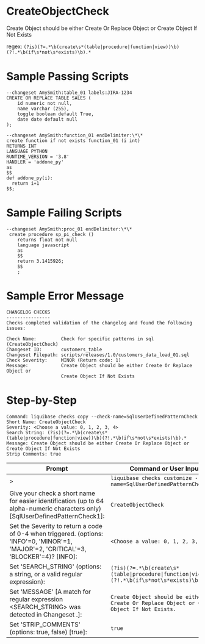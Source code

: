 # CreateObjectCheck

Create Object should be either Create Or Replace Object or Create Object If Not Exists

regex: `(?is)(?=.*\b(create\s*(table|procedure|function|view))\b)(?!.*\b(if\s*not\s*exists)\b).*`

# Sample Passing Scripts
``` --liquibase formatted sql
--changeset AmySmith:table_01 labels:JIRA-1234
CREATE OR REPLACE TABLE SALES (
	id numeric not null,
	name varchar (255), 
	toggle boolean default True, 
	date date default null 
);

--changeset AmySmith:function_01 endDelimiter:\*\*
create function if not exists function_01 (i int)
RETURNS INT
LANGUAGE PYTHON
RUNTIME_VERSION = '3.8'
HANDLER = 'addone_py'
as
$$
def addone_py(i):
  return i+1
$$;
```

# Sample Failing Scripts
``` --liquibase formatted sql
--changeset AmySmith:proc_01 endDelimiter:\*\*
 create procedure sp_pi_check ()
    returns float not null
    language javascript
    as
    $$
    return 3.1415926;
    $$
    ;
```

# Sample Error Message
``` 
CHANGELOG CHECKS
----------------
Checks completed validation of the changelog and found the following issues:

Check Name:         Check for specific patterns in sql (CreateObjectCheck)
Changeset ID:       customers_table
Changeset Filepath: scripts/releases/1.0/customers_data_load_01.sql
Check Severity:     MINOR (Return code: 1)
Message:            Create Object should be either Create Or Replace Object or
                    Create Object If Not Exists
```

# Step-by-Step
```
Command: liquibase checks copy --check-name=SqlUserDefinedPatternCheck
Short Name: CreateObjectCheck
Severity: <Choose a value: 0, 1, 2, 3, 4>
Search String: (?is)(?=.*\b(create\s*(table|procedure|function|view))\b)(?!.*\b(if\s*not\s*exists)\b).*
Message: Create Object should be either Create Or Replace Object or Create Object If Not Exists
Strip Comments: true
```
| Prompt | Command or User Input |
| ------ | ----------------------|
| > | `liquibase checks customize --check-name=SqlUserDefinedPatternCheck` |
| Give your check a short name for easier identification (up to 64 alpha-numeric characters only) [SqlUserDefinedPatternCheck1]: | `CreateObjectCheck` |
| Set the Severity to return a code of 0-4 when triggered. (options: 'INFO'=0, 'MINOR'=1, 'MAJOR'=2, 'CRITICAL'=3, 'BLOCKER'=4)? [INFO]: | `<Choose a value: 0, 1, 2, 3, 4>` |
| Set 'SEARCH_STRING' (options: a string, or a valid regular expression): | `(?is)(?=.*\b(create\s*(table\|procedure\|function\|view))\b)(?!.*\b(if\s*not\s*exists)\b).*` |
| Set 'MESSAGE' [A match for regular expression <SEARCH_STRING> was detected in Changeset <CHANGESET>.]: | `Create Object should be either Create Or Replace Object or Create Object If Not Exists.` |
| Set 'STRIP_COMMENTS' (options: true, false) [true]: | `true` |